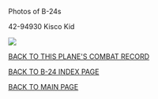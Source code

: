 
Photos of B-24s






 




42-94930 Kisco Kid  

![](42-94930.jpg)  
  

[BACK TO THIS PLANE'S COMBAT RECORD](../b24s/42-94930.md)  

[BACK TO B-24 INDEX PAGE](../000b24s.md)  

[BACK TO MAIN PAGE](../index.md)


